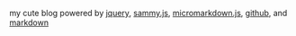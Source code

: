 my cute blog powered by [jquery](http://jquery.com), [sammy.js](http://sammyjs.org/), [micromarkdown.js](https://github.com/SimonWaldherr/micromarkdown.js), [github](http://github.com/), and [markdown](http://daringfireball.net/projects/markdown/)
